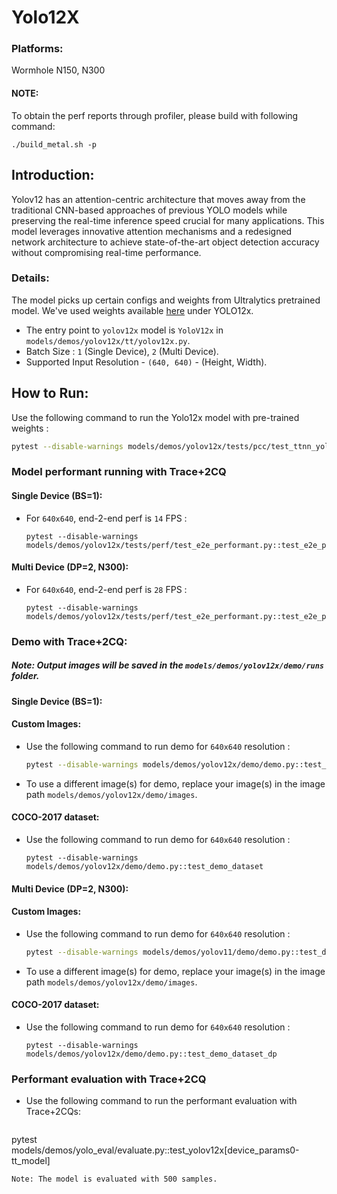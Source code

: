 # Yolo12X

### Platforms:

Wormhole N150, N300

#### NOTE:

To obtain the perf reports through profiler, please build with following command:
```
./build_metal.sh -p
```

## Introduction:

Yolov12 has an attention-centric architecture that moves away from the traditional CNN-based approaches of previous YOLO models while preserving the real-time inference speed crucial for many applications. This model leverages innovative attention mechanisms and a redesigned network architecture to achieve state-of-the-art object detection accuracy without compromising real-time performance.

### Details:

The model picks up certain configs and weights from Ultralytics pretrained model. We've used weights available [here](https://docs.ultralytics.com/models/yolo12/#performance-metrics) under YOLO12x.

- The entry point to `yolov12x` model is `YoloV12x` in `models/demos/yolov12x/tt/yolov12x.py`.
- Batch Size : `1` (Single Device), `2` (Multi Device).
- Supported Input Resolution - `(640, 640)` - (Height, Width).

## How to Run:

Use the following command to run the Yolo12x model with pre-trained weights :
```sh
pytest --disable-warnings models/demos/yolov12x/tests/pcc/test_ttnn_yolov12x.py::test_yolov12x[pretrained_weight_true-0]
```

### Model performant running with Trace+2CQ

#### Single Device (BS=1):

- For `640x640`, end-2-end perf is `14` FPS :

  ```
  pytest --disable-warnings models/demos/yolov12x/tests/perf/test_e2e_performant.py::test_e2e_performant
  ```

#### Multi Device (DP=2, N300):

- For `640x640`, end-2-end perf is `28` FPS :

  ```
  pytest --disable-warnings models/demos/yolov12x/tests/perf/test_e2e_performant.py::test_e2e_performant_dp
  ```

### Demo with Trace+2CQ:

##### Note: Output images will be saved in the `models/demos/yolov12x/demo/runs` folder.

#### Single Device (BS=1):

#### Custom Images:

- Use the following command to run demo for `640x640` resolution :

    ```bash
    pytest --disable-warnings models/demos/yolov12x/demo/demo.py::test_demo
    ```

- To use a different image(s) for demo, replace your image(s) in the image path `models/demos/yolov12x/demo/images`.

#### COCO-2017 dataset:

- Use the following command to run demo for `640x640` resolution :

  ```
  pytest --disable-warnings models/demos/yolov12x/demo/demo.py::test_demo_dataset
  ```

#### Multi Device (DP=2, N300):

#### Custom Images:

- Use the following command to run demo for `640x640` resolution :

  ```bash
  pytest --disable-warnings models/demos/yolov11/demo/demo.py::test_demo_dp
  ```

- To use a different image(s) for demo, replace your image(s) in the image path `models/demos/yolov12x/demo/images`.

#### COCO-2017 dataset:

- Use the following command to run demo for `640x640` resolution :

  ```
  pytest --disable-warnings models/demos/yolov12x/demo/demo.py::test_demo_dataset_dp
  ```


### Performant evaluation with Trace+2CQ

- Use the following command to run the performant evaluation with Trace+2CQs:

  ```
 pytest models/demos/yolo_eval/evaluate.py::test_yolov12x[device_params0-tt_model]
  ```
Note: The model is evaluated with 500 samples.

